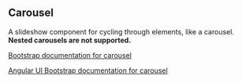 ## Carousel

A slideshow component for cycling through elements, like a carousel. **Nested carousels are not supported.**

[Bootstrap documentation for carousel][bootstrap docs]

[Angular UI Bootstrap documentation for carousel][angular docs]


[bootstrap docs]: http://getbootstrap.com/javascript/#carousel
[angular docs]: https://angular-ui.github.io/bootstrap/#/carousel
